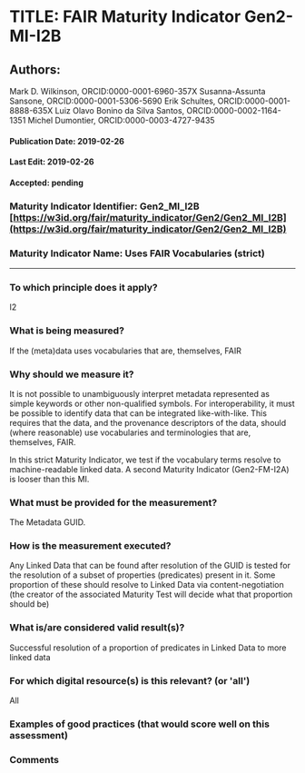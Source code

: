 # TITLE:  FAIR Maturity Indicator Gen2-MI-I2B

## Authors: 
Mark D. Wilkinson, ORCID:0000-0001-6960-357X
Susanna-Assunta Sansone, ORCID:0000-0001-5306-5690
Erik Schultes, ORCID:0000-0001-8888-635X
Luiz Olavo Bonino da Silva Santos, ORCID:0000-0002-1164-1351
Michel Dumontier, ORCID:0000-0003-4727-9435

#### Publication Date: 2019-02-26
#### Last Edit: 2019-02-26
#### Accepted: pending


### Maturity Indicator Identifier: Gen2_MI_I2B [https://w3id.org/fair/maturity_indicator/Gen2/Gen2_MI_I2B](https://w3id.org/fair/maturity_indicator/Gen2/Gen2_MI_I2B)

### Maturity Indicator Name:   Uses FAIR Vocabularies (strict)

----

### To which principle does it apply?  
I2

### What is being measured?
If the (meta)data uses vocabularies that are, themselves, FAIR

### Why should we measure it?
It is not possible to unambiguously interpret metadata represented as simple keywords or other non-qualified symbols. For interoperability, it must be possible to identify data that can be integrated like-with-like. This requires that the data, and the provenance descriptors of the data, should (where reasonable) use vocabularies and terminologies that are, themselves, FAIR.

In this strict Maturity Indicator, we test if the vocabulary terms resolve to machine-readable linked data. A second Maturity Indicator (Gen2-FM-I2A) is looser than this MI.


### What must be provided for the measurement?
The Metadata GUID.


### How is the measurement executed?
Any Linked Data that can be found after resolution of the GUID is tested for the resolution of a subset of properties (predicates) present in it.
Some proportion of these should resolve to Linked Data via content-negotiation (the creator of the associated Maturity Test will decide what that
proportion should be)


### What is/are considered valid result(s)?
Successful resolution of a proportion of predicates in Linked Data to more linked data

### For which digital resource(s) is this relevant? (or 'all')
All

### Examples of good practices (that would score well on this assessment)


### Comments

